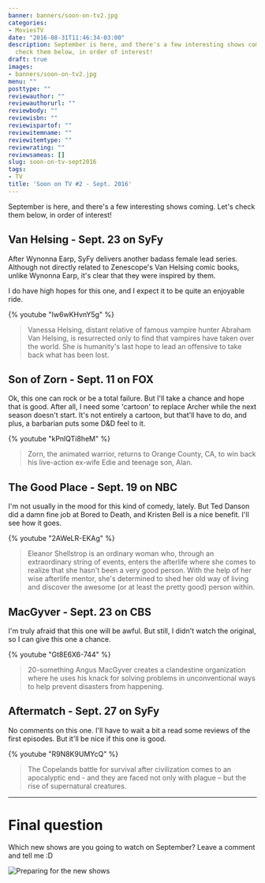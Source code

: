 ```yaml
---
banner: banners/soon-on-tv2.jpg
categories:
- MoviesTV
date: "2016-08-31T11:46:34-03:00"
description: September is here, and there's a few interesting shows coming. Let's
  check them below, in order of interest!
draft: true
images:
- banners/soon-on-tv2.jpg
menu: ""
posttype: ""
reviewauthor: ""
reviewauthorurl: ""
reviewbody: ""
reviewisbn: ""
reviewispartof: ""
reviewitemname: ""
reviewitemtype: ""
reviewrating: ""
reviewsameas: []
slug: soon-on-tv-sept2016
tags:
- TV
title: 'Soon on TV #2 - Sept. 2016'
---
```


September is here, and there's a few interesting shows coming. Let's check them below, in order of interest!

<!--more-->

## Van Helsing - Sept. 23 on SyFy

After Wynonna Earp, SyFy delivers another badass female lead series. 
Although not directly related to Zenescope's Van Helsing comic books, unlike Wynonna Earp, 
it's clear that they were inspired by them.

I do have high hopes for this one, and I expect it to be quite an enjoyable ride.

{% youtube "Iw6wKHvnY5g" %}

> Vanessa Helsing, distant relative of famous vampire hunter Abraham Van Helsing, 
is resurrected only to find that vampires have taken over the world. 
She is humanity's last hope to lead an offensive to take back what has been lost.

## Son of Zorn - Sept. 11 on FOX

Ok, this one can rock or be a total failure. But I'll take a chance and hope that is good. 
After all, I need some 'cartoon' to replace Archer while the next season doesn't start. 
It's not entirely a cartoon, but that'll have to do, and plus, a barbarian puts some D&D feel to it.

{% youtube "kPnlQTi8heM" %}

> Zorn, the animated warrior, returns to Orange County, CA, to win back his live-action ex-wife Edie and teenage son, Alan.

## The Good Place - Sept. 19 on NBC

I'm not usually in the mood for this kind of comedy, lately. But Ted Danson did a damn fine job at Bored to Death, 
and Kristen Bell is a nice benefit. I'll see how it goes.

{% youtube "2AWeLR-EKAg" %}

> Eleanor Shellstrop is an ordinary woman who, through an extraordinary string of events, 
enters the afterlife where she comes to realize that she hasn't been a very good person. 
With the help of her wise afterlife mentor, 
she's determined to shed her old way of living and discover the awesome (or at least the pretty good) person within.	

## MacGyver - Sept. 23 on CBS

I'm truly afraid that this one will be awful. But still, I didn't watch the original, so I can give this one a chance.

{% youtube "Gt8E6X6-744" %}

> 20-something Angus MacGyver creates a clandestine organization where he uses his knack for solving problems 
in unconventional ways to help prevent disasters from happening.

## Aftermatch - Sept. 27 on SyFy

No comments on this one. I'll have to wait a bit a read some reviews of the first episodes. But it'll be nice if this one is good.

{% youtube "R9N8K9UMYcQ" %}

> The Copelands battle for survival after civilization comes to an apocalyptic end - 
and they are faced not only with plague – but the rise of supernatural creatures.

***

# Final question

Which new shows are you going to watch on September? Leave a comment and tell me :D

![Preparing for the new shows](http://i.giphy.com/3oEjHSlyylh9D6upSU.gif)
